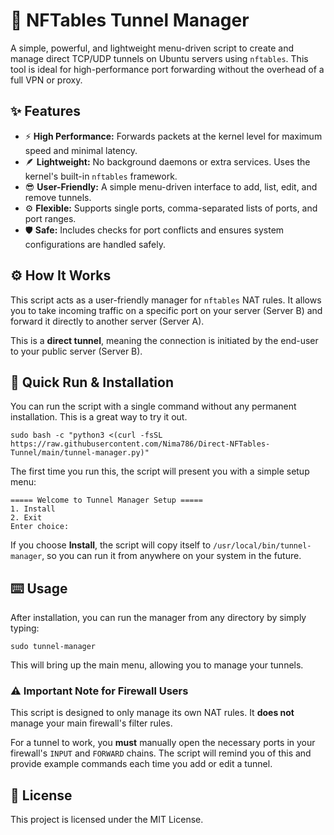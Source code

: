 🚀 NFTables Tunnel Manager
==========================

A simple, powerful, and lightweight menu-driven script to create and manage direct TCP/UDP tunnels on Ubuntu servers using `nftables`. This tool is ideal for high-performance port forwarding without the overhead of a full VPN or proxy.

✨ Features
----------

*   ⚡️ **High Performance:** Forwards packets at the kernel level for maximum speed and minimal latency.
*   🪶 **Lightweight:** No background daemons or extra services. Uses the kernel's built-in `nftables` framework.
*   😎 **User-Friendly:** A simple menu-driven interface to add, list, edit, and remove tunnels.
*   ⚙️ **Flexible:** Supports single ports, comma-separated lists of ports, and port ranges.
*   🛡️ **Safe:** Includes checks for port conflicts and ensures system configurations are handled safely.

⚙️ How It Works
---------------

This script acts as a user-friendly manager for `nftables` NAT rules. It allows you to take incoming traffic on a specific port on your server (Server B) and forward it directly to another server (Server A).

This is a **direct tunnel**, meaning the connection is initiated by the end-user to your public server (Server B).

🚀 Quick Run & Installation
---------------------------

You can run the script with a single command without any permanent installation. This is a great way to try it out.

    sudo bash -c "python3 <(curl -fsSL https://raw.githubusercontent.com/Nima786/Direct-NFTables-Tunnel/main/tunnel-manager.py)"

The first time you run this, the script will present you with a simple setup menu:

    ===== Welcome to Tunnel Manager Setup =====
    1. Install
    2. Exit
    Enter choice:
    

If you choose **Install**, the script will copy itself to `/usr/local/bin/tunnel-manager`, so you can run it from anywhere on your system in the future.

⌨️ Usage
--------

After installation, you can run the manager from any directory by simply typing:

    sudo tunnel-manager

This will bring up the main menu, allowing you to manage your tunnels.

### ⚠️ Important Note for Firewall Users

This script is designed to only manage its own NAT rules. It **does not** manage your main firewall's filter rules.

For a tunnel to work, you **must** manually open the necessary ports in your firewall's `INPUT` and `FORWARD` chains. The script will remind you of this and provide example commands each time you add or edit a tunnel.

📄 License
----------

This project is licensed under the MIT License.
